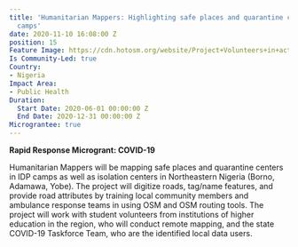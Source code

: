 ```yaml
---
title: 'Humanitarian Mappers: Highlighting safe places and quarantine centers in IDP
  camps'
date: 2020-11-10 16:08:00 Z
position: 15
Feature Image: https://cdn.hotosm.org/website/Project+Volunteers+in+action+(2)+(1).jpg
Is Community-Led: true
Country:
- Nigeria
Impact Area:
- Public Health
Duration:
  Start Date: 2020-06-01 00:00:00 Z
  End Date: 2020-12-31 00:00:00 Z
Micrograntee: true
---
```


**Rapid Response Microgrant: COVID-19**

Humanitarian Mappers will be mapping safe places and quarantine centers in IDP camps as well as isolation centers in Northeastern Nigeria (Borno, Adamawa, Yobe). The project will digitize roads, tag/name features, and provide road attributes by training local community members and ambulance response teams in using OSM and OSM routing tools. The project will work with student volunteers from institutions of higher education in the region, who will conduct remote mapping, and the state COVID-19 Taskforce Team, who are the identified local data users.
